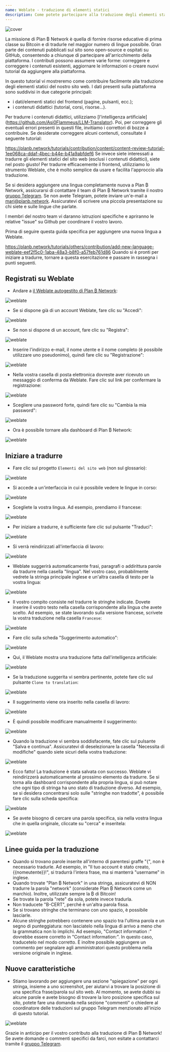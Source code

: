 ```yaml
---
name: Weblate - traduzione di elementi statici
description: Come potete partecipare alla traduzione degli elementi statici su planb.network?
---
```

![cover](assets/cover.webp)

La missione di Plan ₿ Network è quella di fornire risorse educative di prima classe su Bitcoin e di tradurle nel maggior numero di lingue possibile. Gran parte dei contenuti pubblicati sul sito sono open-source e ospitati su GitHub, consentendo a chiunque di partecipare all'arricchimento della piattaforma. I contributi possono assumere varie forme: correggere e correggere i contenuti esistenti, aggiornare le informazioni o creare nuovi tutorial da aggiungere alla piattaforma.

In questo tutorial vi mostreremo come contribuire facilmente alla traduzione degli elementi statici del nostro sito web. I dati presenti sulla piattaforma sono suddivisi in due categorie principali:


- i dati/elementi statici del frontend (pagine, pulsanti, ecc.);
- i contenuti didattici (tutorial, corsi, risorse...).

Per tradurre i contenuti didattici, utilizziamo [l'intelligenza artificiale] (https://github.com/Asi0Flammeus/LLM-Translator). Poi, per correggere gli eventuali errori presenti in questi file, invitiamo i correttori di bozze a contribuire. Se desiderate correggere alcuni contenuti, consultate il seguente tutorial:

https://planb.network/tutorials/contribution/content/content-review-tutorial-1ee068ca-ddaf-4bec-b44e-b41a9abfdef6
Se invece siete interessati a tradurre gli elementi statici del sito web (esclusi i contenuti didattici), siete nel posto giusto! Per tradurre efficacemente il frontend, utilizziamo lo strumento Weblate, che è molto semplice da usare e facilita l'approccio alla traduzione.

Se si desidera aggiungere una lingua completamente nuova a Plan ₿ Network, assicurarsi di contattare il team di Plan ₿ Network tramite il nostro [gruppo Telegram](https://t.me/PlanBNetwork_ContentBuilder). Se non avete Telegram, potete inviare un'e-mail a mari@planb.network. Assicuratevi di scrivere una piccola presentazione su chi siete e sulle lingue che parlate.

I membri del nostro team vi daranno istruzioni specifiche e apriranno le relative "issue" su Github per coordinare il vostro lavoro.

Prima di seguire questa guida specifica per aggiungere una nuova lingua a Weblate.

https://planb.network/tutorials/others/contribution/add-new-language-weblate-eef2f5c0-1aba-48a3-b8f0-a57feb761d86
Quando si è pronti per iniziare a tradurre, tornare a questa esercitazione e passare in rassegna i punti seguenti.

## Registrati su Weblate


- Andare a [il Weblate autogestito di Plan ₿ Network](https://weblate.planb.network/):

![weblate](assets/01.webp)


- Se si dispone già di un account Weblate, fare clic su "Accedi":

![weblate](assets/02.webp)


- Se non si dispone di un account, fare clic su "Registra":

![weblate](assets/03.webp)


- Inserire l'indirizzo e-mail, il nome utente e il nome completo (è possibile utilizzare uno pseudonimo), quindi fare clic su "Registrazione":

![weblate](assets/04.webp)


- Nella vostra casella di posta elettronica dovreste aver ricevuto un messaggio di conferma da Weblate. Fare clic sul link per confermare la registrazione:

![weblate](assets/05.webp)


- Scegliere una password forte, quindi fare clic su "Cambia la mia password":

![weblate](assets/06.webp)


- Ora è possibile tornare alla dashboard di Plan ₿ Network:

![weblate](assets/07.webp)

## Iniziare a tradurre


- Fare clic sul progetto `Elementi del sito web` (non sul glossario):

![weblate](assets/08.webp)


- Si accede a un'interfaccia in cui è possibile vedere le lingue in corso:

![weblate](assets/09.webp)


- Scegliete la vostra lingua. Ad esempio, prendiamo il francese:

![weblate](assets/10.webp)


- Per iniziare a tradurre, è sufficiente fare clic sul pulsante "Traduci":

![weblate](assets/11.webp)


- Si verrà reindirizzati all'interfaccia di lavoro:

![weblate](assets/12.webp)


- Weblate suggerirà automaticamente frasi, paragrafi o addirittura parole da tradurre nella casella "lingua". Nel vostro caso, probabilmente vedrete la stringa principale inglese e un'altra casella di testo per la vostra lingua:

![weblate](assets/13.webp)


- Il vostro compito consiste nel tradurre le stringhe indicate. Dovete inserire il vostro testo nella casella corrispondente alla lingua che avete scelto. Ad esempio, se state lavorando sulla versione francese, scrivete la vostra traduzione nella casella `Francese`:

![weblate](assets/14.webp)


- Fare clic sulla scheda "Suggerimento automatico":

![weblate](assets/15.webp)


- Qui, il Weblate mostra una traduzione fatta dall'intelligenza artificiale:

![weblate](assets/16.webp)


- Se la traduzione suggerita vi sembra pertinente, potete fare clic sul pulsante `Clone to translation`:

![weblate](assets/17.webp)


- Il suggerimento viene ora inserito nella casella di lavoro:

![weblate](assets/18.webp)


- È quindi possibile modificare manualmente il suggerimento:

![weblate](assets/19.webp)


- Quando la traduzione vi sembra soddisfacente, fate clic sul pulsante "Salva e continua". Assicuratevi di deselezionare la casella "Necessita di modifiche" quando siete sicuri della vostra traduzione:

![weblate](assets/20.webp)


- Ecco fatto! La traduzione è stata salvata con successo. Weblate vi reindirizzerà automaticamente al prossimo elemento da tradurre. Se si torna alla dashboard corrispondente alla propria lingua, si può notare che ogni tipo di stringa ha uno stato di traduzione diverso. Ad esempio, se si desidera concentrarsi solo sulle "stringhe non tradotte", è possibile fare clic sulla scheda specifica:

![weblate](assets/21.webp)


- Se avete bisogno di cercare una parola specifica, sia nella vostra lingua che in quella originale, cliccate su "cerca" e inseritela:

![weblate](assets/22.webp)

## Linee guida per la traduzione


- Quando si trovano parole inserite all'interno di parentesi graffe "{", non è necessario tradurle. Ad esempio, in "Il tuo account è stato creato, {{nomeutente}}!", si tradurrà l'intera frase, ma si manterrà "username" in inglese.
- Quando trovate "Plan ₿ Network" in una stringa, assicuratevi di NON tradurre la parola "network" (considerate Plan ₿ Network come un marchio). Inoltre, utilizzate sempre la ₿ di Bitcoin!
- Se trovate la parola "rete" da sola, potete invece tradurla.
- Non traducete "B-CERT", perché è un'altra parola fissa.
- Se si trovano stringhe che terminano con uno spazio, è possibile lasciarle.
- Alcune stringhe potrebbero contenere uno spazio tra l'ultima parola e un segno di punteggiatura: non lasciatelo nella lingua di arrivo a meno che la grammatica non lo implichi. Ad esempio, "Contact information :" dovrebbe essere corretto in "Contact information:". In questo caso, traducetelo nel modo corretto. È inoltre possibile aggiungere un commento per segnalare agli amministratori questo problema nella versione originale in inglese.

## Nuove caratteristiche


- Stiamo lavorando per aggiungere una sezione "spiegazione" per ogni stringa, insieme a uno screenshot, per aiutarvi a trovare la posizione di una specifica frase/parola sul sito web. Al momento, se avete dubbi su alcune parole e avete bisogno di trovare la loro posizione specifica sul sito, potete fare una domanda nella sezione "commenti" o chiedere al coordinatore delle traduzioni sul gruppo Telegram menzionato all'inizio di questo tutorial.

![weblate](assets/23.webp)

Grazie in anticipo per il vostro contributo alla traduzione di Plan ₿ Network! Se avete domande o commenti specifici da farci, non esitate a contattarci tramite il [gruppo Telegram](https://t.me/PlanBNetwork_ContentBuilder).